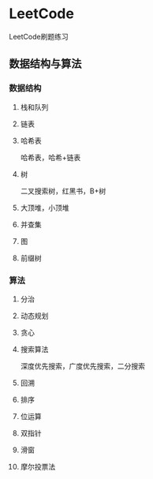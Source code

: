 # LeetCode

LeetCode刷题练习

## 数据结构与算法

### 数据结构

1. 栈和队列

2. 链表

3. 哈希表

    哈希表，哈希+链表

4. 树

    二叉搜索树，红黑书，B+树

5. 大顶堆，小顶堆

6. 并查集

7. 图

8. 前缀树

### 算法

1. 分治

2. 动态规划

3. 贪心

4. 搜索算法

    深度优先搜索，广度优先搜索，二分搜索

5. 回溯

6. 排序

7. 位运算

8. 双指针

9. 滑窗

10. 摩尔投票法
